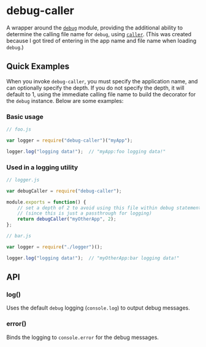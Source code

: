 # debug-caller #

A wrapper around the [`debug`](https://github.com/visionmedia/debug) module,
providing the additional ability to determine the calling file name for `debug`,
using [`caller`](https://github.com/totherik/caller). (This was created because
I got tired of entering in the app name and file name when loading `debug`.)

## Quick Examples ##

When you invoke `debug-caller`, you must specify the application name, and
can optionally specify the depth. If you do not specify the depth, it will
default to 1, using the immediate calling file name to build the decorator
for the `debug` instance. Below are some examples:

### Basic usage ###

```JavaScript
// foo.js

var logger = require("debug-caller")("myApp");

logger.log("logging data!");  // "myApp:foo logging data!"
```

### Used in a logging utility ###

```JavaScript
// logger.js

var debugCaller = require("debug-caller");

module.exports = function() {
    // set a depth of 2 to avoid using this file within debug statements
    // (since this is just a passthrough for logging)
    return debugCaller("myOtherApp", 2);
};
```

```JavaScript
// bar.js

var logger = require("./logger")();

logger.log("logging data!");  // "myOtherApp:bar logging data!"
```

## API ##

### log() ###

Uses the default `debug` logging (`console.log`) to output debug messages.

### error() ###

Binds the logging to `console.error` for the debug messages.
